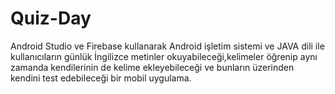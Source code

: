 # Quiz-Day

Android Studio ve Firebase kullanarak Android işletim sistemi ve JAVA dili ile kullanıcıların günlük İngilizce metinler okuyabileceği,kelimeler öğrenip aynı zamanda kendilerinin de kelime ekleyebileceği ve bunların üzerinden kendini test edebileceği bir mobil uygulama.
